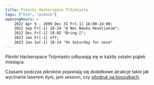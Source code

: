 ```yaml
---
title: Pikniki Hackerspace Trójmiasto
tags: ["hs3", "piknik"]
openingHours: >
    2022 Apr 5 - 2099 Dec 31 Fr[-1] 18:00-24:00;
    2022 Sep Fr[-1] 18-24 "@ Noc Nauka Hevelianum";
    2022 Dec Fr[-1] 18-02 "Bring 🍾";
    2023 Jan Fr[-1] off;
    2023 Jan Sa[-1] 18-24 "On Saturday for once"
---
```


Pikniki Hackerspace Trójmiasto odbywają się w każdy ostatni piątek miesiąca.

Czasami podczas pikników pojawiają się dodatkowe atrakcje takie jak wycinanie laserem dyni, jam session, czy [sitodruk na koszulkach](https://youtu.be/jEnqVexmKrI).

